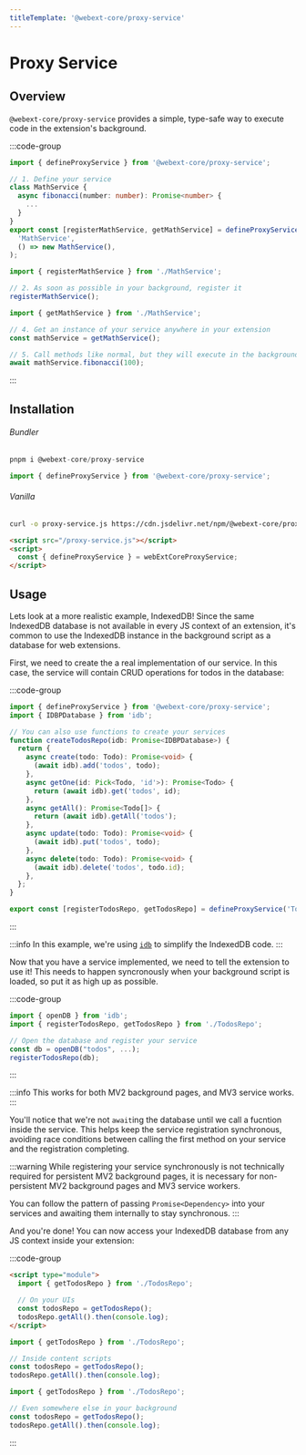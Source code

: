 ```yaml
---
titleTemplate: '@webext-core/proxy-service'
---
```


# Proxy Service

<ChipGroup>
  <Chip text="MV2" type="manifest" />
  <Chip text="MV3" type="manifest" />
  <Chip text="Chrome" type="browser" />
  <Chip text="Firefox" type="browser" />
  <Chip text="Safari" type="browser" />
</ChipGroup>

## Overview

`@webext-core/proxy-service` provides a simple, type-safe way to execute code in the extension's background.

:::code-group

```ts [MathService.ts]
import { defineProxyService } from '@webext-core/proxy-service';

// 1. Define your service
class MathService {
  async fibonacci(number: number): Promise<number> {
    ...
  }
}
export const [registerMathService, getMathService] = defineProxyService(
  'MathService',
  () => new MathService(),
);
```

```ts [background.ts]
import { registerMathService } from './MathService';

// 2. As soon as possible in your background, register it
registerMathService();
```

```ts [anywhere-else.ts]
import { getMathService } from './MathService';

// 4. Get an instance of your service anywhere in your extension
const mathService = getMathService();

// 5. Call methods like normal, but they will execute in the background
await mathService.fibonacci(100);
```

:::

## Installation

###### Bundler

```ts
pnpm i @webext-core/proxy-service
```

```ts
import { defineProxyService } from '@webext-core/proxy-service';
```

###### Vanilla

```sh
curl -o proxy-service.js https://cdn.jsdelivr.net/npm/@webext-core/proxy-service/lib/index.global.js
```

```html
<script src="/proxy-service.js"></script>
<script>
  const { defineProxyService } = webExtCoreProxyService;
</script>
```

## Usage

Lets look at a more realistic example, IndexedDB! Since the same IndexedDB database is not available in every JS context of an extension, it's common to use the IndexedDB instance in the background script as a database for web extensions.

First, we need to create the a real implementation of our service. In this case, the service will contain CRUD operations for todos in the database:

:::code-group

```ts [TodosRepo.ts]
import { defineProxyService } from '@webext-core/proxy-service';
import { IDBPDatabase } from 'idb';

// You can also use functions to create your services
function createTodosRepo(idb: Promise<IDBPDatabase>) {
  return {
    async create(todo: Todo): Promise<void> {
      (await idb).add('todos', todo);
    },
    async getOne(id: Pick<Todo, 'id'>): Promise<Todo> {
      return (await idb).get('todos', id);
    },
    async getAll(): Promise<Todo[]> {
      return (await idb).getAll('todos');
    },
    async update(todo: Todo): Promise<void> {
      (await idb).put('todos', todo);
    },
    async delete(todo: Todo): Promise<void> {
      (await idb).delete('todos', todo.id);
    },
  };
}

export const [registerTodosRepo, getTodosRepo] = defineProxyService('TodosRepo', createTodosRepo);
```

:::

:::info
In this example, we're using [`idb`](https://www.npmjs.com/package/idb) to simplify the IndexedDB code.
:::

Now that you have a service implemented, we need to tell the extension to use it! This needs to happen syncronously when your background script is loaded, so put it as high up as possible.

:::code-group

```ts [background.ts]
import { openDB } from 'idb';
import { registerTodosRepo, getTodosRepo } from './TodosRepo';

// Open the database and register your service
const db = openDB("todos", ...);
registerTodosRepo(db);
```

:::

:::info
This works for both MV2 background pages, and MV3 service works.
:::

You'll notice that we're not `await`ing the database until we call a fucntion inside the service. This helps keep the service registration synchronous, avoiding race conditions between calling the first method on your service and the registration completing.

:::warning
While registering your service synchronously is not technically required for persistent MV2 background pages, it is necessary for non-persistent MV2 background pages and MV3 service workers.

You can follow the pattern of passing `Promise<Dependency>` into your services and awaiting them internally to stay synchronous.
:::

And you're done! You can now access your IndexedDB database from any JS context inside your extension:

:::code-group

```html [extension-page.html]
<script type="module">
  import { getTodosRepo } from './TodosRepo';

  // On your UIs
  const todosRepo = getTodosRepo();
  todosRepo.getAll().then(console.log);
</script>
```

```ts [content-script.ts]
import { getTodosRepo } from './TodosRepo';

// Inside content scripts
const todosRepo = getTodosRepo();
todosRepo.getAll().then(console.log);
```

```ts [background/some-helper.ts]
import { getTodosRepo } from './TodosRepo';

// Even somewhere else in your background
const todosRepo = getTodosRepo();
todosRepo.getAll().then(console.log);
```

:::
